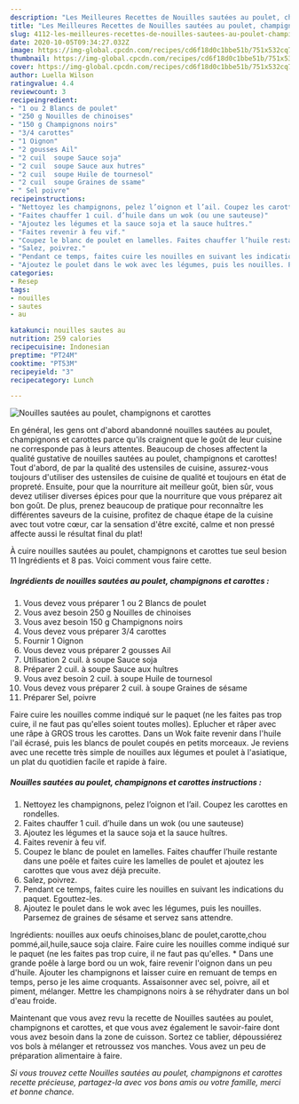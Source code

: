```yaml
---
description: "Les Meilleures Recettes de Nouilles sautées au poulet, champignons et carottes"
title: "Les Meilleures Recettes de Nouilles sautées au poulet, champignons et carottes"
slug: 4112-les-meilleures-recettes-de-nouilles-sautees-au-poulet-champignons-et-carottes
date: 2020-10-05T09:34:27.032Z
image: https://img-global.cpcdn.com/recipes/cd6f18d0c1bbe51b/751x532cq70/nouilles-sautees-au-poulet-champignons-et-carottes-photo-principale-de-la-recette.jpg
thumbnail: https://img-global.cpcdn.com/recipes/cd6f18d0c1bbe51b/751x532cq70/nouilles-sautees-au-poulet-champignons-et-carottes-photo-principale-de-la-recette.jpg
cover: https://img-global.cpcdn.com/recipes/cd6f18d0c1bbe51b/751x532cq70/nouilles-sautees-au-poulet-champignons-et-carottes-photo-principale-de-la-recette.jpg
author: Luella Wilson
ratingvalue: 4.4
reviewcount: 3
recipeingredient:
- "1 ou 2 Blancs de poulet"
- "250 g Nouilles de chinoises"
- "150 g Champignons noirs"
- "3/4 carottes"
- "1 Oignon"
- "2 gousses Ail"
- "2 cuil  soupe Sauce soja"
- "2 cuil  soupe Sauce aux hutres"
- "2 cuil  soupe Huile de tournesol"
- "2 cuil  soupe Graines de ssame"
- " Sel poivre"
recipeinstructions:
- "Nettoyez les champignons, pelez l’oignon et l’ail. Coupez les carottes en rondelles."
- "Faites chauffer 1 cuil. d’huile dans un wok (ou une sauteuse)"
- "Ajoutez les légumes et la sauce soja et la sauce huîtres."
- "Faites revenir à feu vif."
- "Coupez le blanc de poulet en lamelles. Faites chauffer l’huile restante dans une poêle et faites cuire les lamelles de poulet et ajoutez les carottes que vous avez déjà precuite."
- "Salez, poivrez."
- "Pendant ce temps, faites cuire les nouilles en suivant les indications du paquet. Egouttez-les."
- "Ajoutez le poulet dans le wok avec les légumes, puis les nouilles. Parsemez de graines de sésame et servez sans attendre."
categories:
- Resep
tags:
- nouilles
- sautes
- au

katakunci: nouilles sautes au 
nutrition: 259 calories
recipecuisine: Indonesian
preptime: "PT24M"
cooktime: "PT53M"
recipeyield: "3"
recipecategory: Lunch

---
```



![Nouilles sautées au poulet, champignons et carottes](https://img-global.cpcdn.com/recipes/cd6f18d0c1bbe51b/751x532cq70/nouilles-sautees-au-poulet-champignons-et-carottes-photo-principale-de-la-recette.jpg)

En général, les gens ont d'abord abandonné nouilles sautées au poulet, champignons et carottes parce qu'ils craignent que le goût de leur cuisine ne corresponde pas à leurs attentes. Beaucoup de choses affectent la qualité gustative de nouilles sautées au poulet, champignons et carottes! Tout d'abord, de par la qualité des ustensiles de cuisine, assurez-vous toujours d'utiliser des ustensiles de cuisine de qualité et toujours en état de propreté. Ensuite, pour que la nourriture ait meilleur goût, bien sûr, vous devez utiliser diverses épices pour que la nourriture que vous préparez ait bon goût. De plus, prenez beaucoup de pratique pour reconnaître les différentes saveurs de la cuisine, profitez de chaque étape de la cuisine avec tout votre cœur, car la sensation d'être excité, calme et non pressé affecte aussi le résultat final du plat!

<!--inarticleads1-->

À cuire nouilles sautées au poulet, champignons et carottes tue seul besion 11 Ingrédients et 8 pas. Voici comment vous faire cette.

##### Ingrédients de nouilles sautées au poulet, champignons et carottes :

1. Vous devez vous préparer 1 ou 2 Blancs de poulet
1. Vous avez besoin 250 g Nouilles de chinoises
1. Vous avez besoin 150 g Champignons noirs
1. Vous devez vous préparer 3/4 carottes
1. Fournir 1 Oignon
1. Vous devez vous préparer 2 gousses Ail
1. Utilisation 2 cuil. à soupe Sauce soja
1. Préparer 2 cuil. à soupe Sauce aux huîtres
1. Vous avez besoin 2 cuil. à soupe Huile de tournesol
1. Vous devez vous préparer 2 cuil. à soupe Graines de sésame
1. Préparer  Sel, poivre


Faire cuire les nouilles comme indiqué sur le paquet (ne les faites pas trop cuire, il ne faut pas qu&#39;elles soient toutes molles). Eplucher et râper avec une râpe à GROS trous les carottes. Dans un Wok faite revenir dans l&#39;huile l&#39;ail écrasé, puis les blancs de poulet coupés en petits morceaux. Je reviens avec une recette très simple de nouilles aux légumes et poulet à l&#39;asiatique, un plat du quotidien facile et rapide à faire. 

<!--inarticleads2-->

##### Nouilles sautées au poulet, champignons et carottes instructions :

1. Nettoyez les champignons, pelez l’oignon et l’ail. Coupez les carottes en rondelles.
1. Faites chauffer 1 cuil. d’huile dans un wok (ou une sauteuse)
1. Ajoutez les légumes et la sauce soja et la sauce huîtres.
1. Faites revenir à feu vif.
1. Coupez le blanc de poulet en lamelles. Faites chauffer l’huile restante dans une poêle et faites cuire les lamelles de poulet et ajoutez les carottes que vous avez déjà precuite.
1. Salez, poivrez.
1. Pendant ce temps, faites cuire les nouilles en suivant les indications du paquet. Egouttez-les.
1. Ajoutez le poulet dans le wok avec les légumes, puis les nouilles. Parsemez de graines de sésame et servez sans attendre.


Ingrédients: nouilles aux oeufs chinoises,blanc de poulet,carotte,chou pommé,ail,huile,sauce soja claire. Faire cuire les nouilles comme indiqué sur le paquet (ne les faites pas trop cuire, il ne faut pas qu&#39;elles. * Dans une grande poêle à large bord ou un wok, faire revenir l&#39;oignon dans un peu d&#39;huile. Ajouter les champignons et laisser cuire en remuant de temps en temps, perso je les aime croquants. Assaisonner avec sel, poivre, ail et piment, mélanger. Mettre les champignons noirs à se réhydrater dans un bol d&#39;eau froide. 

<!--inarticleads1-->

<p>
Maintenant que vous avez revu la recette de Nouilles sautées au poulet, champignons et carottes, et que vous avez également le savoir-faire dont vous avez besoin dans la zone de cuisson. Sortez ce tablier, dépoussiérez vos bols à mélanger et retroussez vos manches. Vous avez un peu de préparation alimentaire à faire.
</p>

<p>
<i>Si vous trouvez cette Nouilles sautées au poulet, champignons et carottes recette précieuse, partagez-la avec vos bons amis ou votre famille, merci et bonne chance.</i>
</p>
